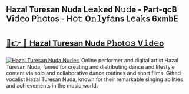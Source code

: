 ## Hazal Turesan Nuda L𝚎a𝚔ed N𝚞𝚍e - Part-qcB Vi𝚍𝚎o P𝚑𝚘tos - H𝚘𝚝 O𝚗𝚕yf𝚊ns L𝚎a𝚔s 6xmbE

# <h2><a href="http://kfep5k.oniu.top/?m=Hazal+Turesan+Nuda">🔗👉 🔴 Hazal Turesan Nuda P𝚑ot𝚘𝚜 V𝚒d𝚎o</a></h2>

[![Hazal Turesan Nuda Nu𝚍e𝚜](https://i.imgur.com/0qMVB7G.gif)](http://kfep5k.oniu.top/?m=Hazal+Turesan+Nuda)
Online performer and digital artist Hazal Turesan Nuda, famed for creating and distributing dance and lifestyle content via solo and collaborative dance routines and short films. Gifted vocalist Hazal Turesan Nuda, known for their remarkable singing abilities and achievements in the music world.  
